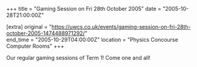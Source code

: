 +++
title = "Gaming Session on Fri 28th October 2005"
date = "2005-10-28T21:00:00Z"

[extra]
original = "https://uwcs.co.uk/events/gaming-session-on-fri-28th-october-2005-1474488971292/"    
end_time = "2005-10-29T04:00:00Z"
location = "Physics Concourse Computer Rooms"
+++

Our regular gaming sessions of Term 1\! Come one and all\!

